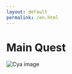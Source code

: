 ```yaml
---
layout: default
permalink: /en.html
---
```

# Main Quest

![Cya image](https://meta.gpupo.com/dockerized-helloworld/img/pizzatime.jpg)

